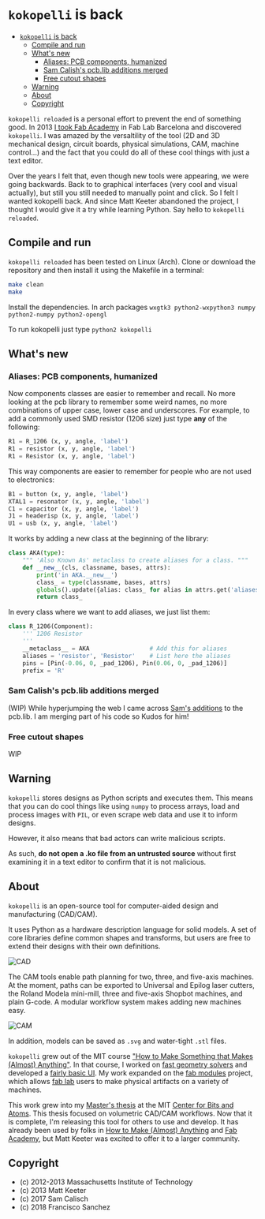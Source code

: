 # `kokopelli` is back

- [`kokopelli` is back](#kokopelli-is-back)
  - [Compile and run](#compile-and-run)
  - [What's new](#whats-new)
    - [Aliases: PCB components, humanized](#aliases-pcb-components-humanized)
    - [Sam Calish's pcb.lib additions merged](#sam-calishs-pcblib-additions-merged)
    - [Free cutout shapes](#free-cutout-shapes)
  - [Warning](#warning)
  - [About](#about)
  - [Copyright](#copyright)

`kokopelli reloaded` is a personal effort to prevent the end of something good. In 2013 [I took Fab Academy](http://fabacademy.org/archives/2013/students/sanchez.francisco/index.html) in Fab Lab Barcelona and discovered `kokopelli`. I was amazed by the versaltility of the tool (2D and 3D mechanical design, circuit boards, physical simulations, CAM, machine control...) and the fact that you could do all of these cool things with just a text editor.

Over the years I felt that, even though new tools were appearing, we were going backwards. Back to to graphical interfaces (very cool and visual actually), but still you still needed to manually point and click. So I felt I wanted kokopelli back. And since Matt Keeter abandoned the project, I thought I would give it a try while learning Python. Say hello to `kokopelli reloaded`.

## Compile and run

`kokopelli reloaded` has been tested on Linux (Arch). Clone or download the repository and then install it using the Makefile in a terminal:

```bash
make clean
make
```

Install the dependencies. In arch packages `wxgtk3 python2-wxpython3 numpy python2-numpy python2-opengl`

To run kokopelli just type `python2 kokopelli`

## What's new

### Aliases: PCB components, humanized

Now components classes are easier to remember and recall. No more looking at the pcb library to remember some weird names, no more combinations of upper case, lower case and underscores. For example, to add a commonly used SMD resistor (1206 size) just type **any** of the following:

```python
R1 = R_1206 (x, y, angle, 'label')
R1 = resistor (x, y, angle, 'label')
R1 = Resistor (x, y, angle, 'label')
```

This way components are  easier to remember for people who are not used to electronics:

```python
B1 = button (x, y, angle, 'label')
XTAL1 = resonator (x, y, angle, 'label')
C1 = capacitor (x, y, angle, 'label')
J1 = headerisp (x, y, angle, 'label')
U1 = usb (x, y, angle, 'label')
```

It works by adding a new class at the beginning of the library:

```python
class AKA(type):
    """ 'Also Known As' metaclass to create aliases for a class. """
    def __new__(cls, classname, bases, attrs):
        print('in AKA.__new__')
        class_ = type(classname, bases, attrs)
        globals().update({alias: class_ for alias in attrs.get('aliases', [])})
        return class_
```

In every class where we want to add aliases, we just list them:

```python
class R_1206(Component):
    ''' 1206 Resistor
    '''
    __metaclass__ = AKA                 # Add this for aliases
    aliases = 'resistor', 'Resistor'    # List here the aliases
    pins = [Pin(-0.06, 0, _pad_1206), Pin(0.06, 0, _pad_1206)]
    prefix = 'R'
```

### Sam Calish's pcb.lib additions merged

(WIP) While hyperjumping the web I came across [Sam's additions](https://gitlab.cba.mit.edu/pub/libraries/tree/master/kokopelli) to the pcb.lib. I am merging part of his code so Kudos for him!

### Free cutout shapes

WIP

## Warning

`kokopelli` stores designs as Python scripts and executes them.  This means that you can do cool things like using `numpy` to process arrays, load and process images with `PIL`, or even scrape web data and use it to inform designs.

However, it also means that bad actors can write malicious scripts.

As such, **do not open a .ko file from an untrusted source** without first examining it in a text editor to confirm that it is not malicious.

## About

`kokopelli` is an open-source tool for computer-aided design and manufacturing (CAD/CAM).

It uses Python as a hardware description language for solid models.  A set of core libraries define common shapes and transforms, but users are free to extend their designs with their own definitions.

![CAD](http://i.imgur.com/L1RQUxA.png)

The CAM tools enable path planning for two, three, and five-axis machines.  At the moment, paths can be exported to Universal and Epilog laser cutters, the Roland Modela mini-mill, three and five-axis Shopbot machines, and plain G-code.  A modular workflow system makes adding new machines easy.

![CAM](http://i.imgur.com/sb0uQq5.png)

In addition, models can be saved as `.svg` and water-tight `.stl` files.

`kokopelli` grew out of the MIT course ["How to Make Something that Makes (Almost) Anything"](http://fab.cba.mit.edu/classes/S62.12/index.html).
In that course, I worked on [fast geometry solvers](http://fab.cba.mit.edu/classes/S62.12/people/keeter.matt/solver/index.html) and developed a [fairly basic UI](http://fab.cba.mit.edu/classes/S62.12/people/keeter.matt/gui/index.html).  My work expanded on the [fab modules](http://kokompe.cba.mit.edu/) project, which allows [fab lab](http://fab.cba.mit.edu/about/faq/) users to make physical artifacts on a variety of machines.

This work grew into my [Master's thesis](http://cba.mit.edu/docs/theses/13.05.Keeter.pdf) at the MIT [Center for Bits and Atoms](http://cba.mit.edu).  This thesis focused on volumetric CAD/CAM workflows.  Now that it is complete, I'm releasing this tool for others to use and develop.  It has already been used by folks in [How to Make (Almost) Anything](http://fab.cba.mit.edu/classes/863.12/) and [Fab Academy](http://www.fabacademy.org/), but Matt Keeter was excited to offer it to a larger community.

## Copyright

* (c) 2012-2013 Massachusetts Institute of Technology
* (c) 2013 Matt Keeter
* (c) 2017 Sam Calisch
* (c) 2018 Francisco Sanchez
